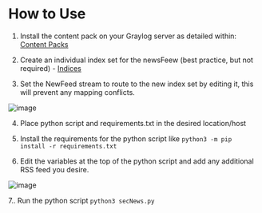 # How to Use

1. Install the content pack on your Graylog server as detailed within: [Content Packs](https://go2docs.graylog.org/5-0/what_more_can_graylog_do_for_me/content_packs.html)

2. Create an individual index set for the newsFeew (best practice, but not required) - [Indices](https://go2docs.graylog.org/5-0/setting_up_graylog/index_model.html)

3. Set the NewFeed stream to route to the new index set by editing it, this will prevent any mapping conflicts.

![image](https://user-images.githubusercontent.com/28361907/235950358-cede169c-b3e3-4f0a-866e-a48842006a73.png)

4. Place python script and requirements.txt in the desired location/host 

5. Install the requirements for the python script like ```python3 -m pip install -r requirements.txt```

6. Edit the variables at the top of the python script and add any additional RSS feed you desire.

![image](https://user-images.githubusercontent.com/28361907/235951094-fec61559-c6d8-474c-93e3-fa96b36d79cb.png)


7.. Run the python script ```python3 secNews.py```
